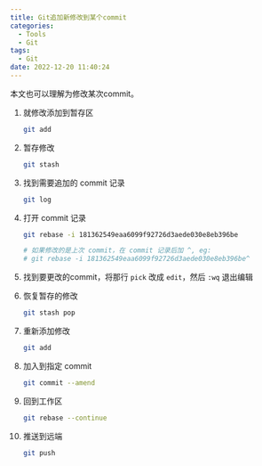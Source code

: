```yaml
---
title: Git追加新修改到某个commit
categories:
  - Tools
  - Git
tags:
  - Git
date: 2022-12-20 11:40:24
---
```


本文也可以理解为修改某次commit。



1. 就修改添加到暂存区

    ```sh
    git add
    ```

2. 暂存修改

    ```sh
    git stash
    ```

3. 找到需要追加的 commit 记录

    ```sh
    git log
    ```

4. 打开 commit 记录

    ```sh
    git rebase -i 181362549eaa6099f92726d3aede030e8eb396be
    
    # 如果修改的是上次 commit，在 commit 记录后加 ^, eg:
    # git rebase -i 181362549eaa6099f92726d3aede030e8eb396be^
    ```

5. 找到要更改的commit，将那行 `pick` 改成 `edit`，然后 `:wq` 退出编辑

6. 恢复暂存的修改

    ```sh
    git stash pop
    ```

7. 重新添加修改

    ```sh
    git add
    ```

8. 加入到指定 commit

    ```sh
    git commit --amend
    ```

9. 回到工作区

    ```sh
    git rebase --continue
    ```

10. 推送到远端

    ```sh
    git push
    ```

    
